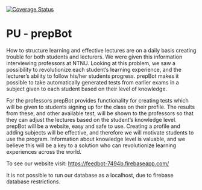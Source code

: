 [![Coverage Status](https://coveralls.io/repos/github/mariaronning/pu/badge.svg?branch=master)](https://coveralls.io/github/mariaronning/pu?branch=master)

# PU - prepBot
How to structure learning and effective lectures are on a daily basis creating trouble for both students and lecturers. We were given this information interviewing professors at NTNU. Looking at this problem, we saw a possibility to revolutionize each student’s learning experience, and the lecturer’s ability to follow his/her students progress. prepBot makes it possible to take automatically generated tests from earlier exams in a subject given to each student based on their level of knowledge.

For the professors prepBot provides functionality for creating tests which will be given to students signing up for the class on their profile. The results from these, and other available test, will be shown to the professors so that they can adjust the lectures based on the student’s knowledge level. prepBot will be a website, easy and safe to use. Creating a profile and adding subjects will be effective, and therefore we will motivate students to use the program. Information about knowledge level is valuable, and we believe this will be a key to a solution who can revolutionize learning experiences across the world.

To see our website visit: https://feedbot-7494b.firebaseapp.com/

It is not possible to run our database as a localhost, due to firebase database restrictions. 
